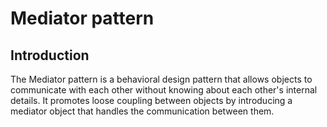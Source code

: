 # Mediator pattern

## Introduction

The Mediator pattern is a behavioral design pattern that allows objects to communicate with each other without knowing about each other's internal details. It promotes loose coupling between objects by introducing a mediator object that handles the communication between them.